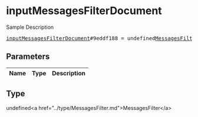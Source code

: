 # inputMessagesFilterDocument

Sample Description

<pre>
<a href="../constructor/inputMessagesFilterDocument.md">inputMessagesFilterDocument</a>#9eddf188 = undefined<a href="../type/MessagesFilter.md">MessagesFilter</a>;
</pre>

## Parameters

| Name | Type | Description |
|------|:----:|-------------|

## Type

undefined&lt;a href=&#34;../type/MessagesFilter.md&#34;&gt;MessagesFilter&lt;/a&gt;

